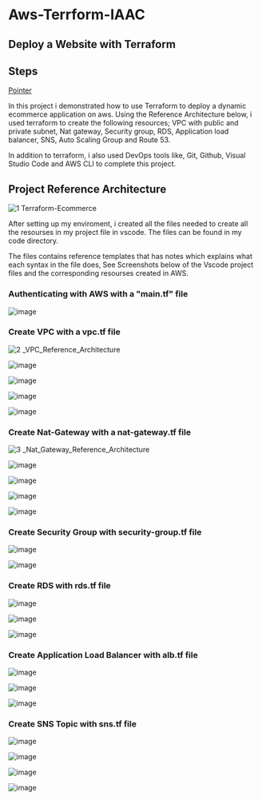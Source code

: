 # Aws-Terrform-IAAC
## Deploy a Website with Terraform

## Steps
[Pointer](#newtopic)

In this project i demonstrated how to use Terraform to deploy a dynamic ecommerce application on aws.
Using the Reference Architecture below, i used terraform to create the following resources; VPC with public and private subnet, Nat gateway, Security group, RDS, Application load balancer, SNS, Auto Scaling Group and Route 53.

In addition to terraform, i also used DevOps tools like, Git, Github, Visual Studio Code and AWS CLI to complete this project.

## Project Reference Architecture

![1 Terraform-Ecommerce](https://user-images.githubusercontent.com/115881685/226744267-a4bcf33e-7a56-4a9a-9a31-84ba2e6d0a60.jpg)


After setting up my enviroment, i created all the files needed to create all the resourses in my project file in vscode. The files can be found in my code directory.

The files contains reference templates that has notes which explains what each syntax in the file does, See Screenshots below of the Vscode project files and the corresponding resourses created in AWS.

### Authenticating with AWS with a "main.tf" file

![image](https://user-images.githubusercontent.com/115881685/226753946-3b2ebff3-6ebb-4129-a753-2fbb07337bd3.png)


### Create VPC with a vpc.tf file


![2 _VPC_Reference_Architecture](https://user-images.githubusercontent.com/115881685/226752425-4626d8e1-4376-4fb9-a853-8c4c8e3599f8.jpg)


![image](https://user-images.githubusercontent.com/115881685/226753792-cc7d28d6-2346-47b8-9f40-a952048528e3.png)

![image](https://user-images.githubusercontent.com/115881685/226752792-ed3040b0-9be9-4234-af39-fbd9e21d4af8.png)

![image](https://user-images.githubusercontent.com/115881685/226752933-c9b8b592-0fd4-4314-a9e9-eab60a240723.png)

![image](https://user-images.githubusercontent.com/115881685/226753336-c837ca8c-cf72-428d-81a4-ab7a924a1aea.png)




### Create Nat-Gateway with a nat-gateway.tf file

![3 _Nat_Gateway_Reference_Architecture](https://user-images.githubusercontent.com/115881685/226754428-bdd57e8a-4abc-47f6-9fb5-71f0709d7c4e.jpg)

![image](https://user-images.githubusercontent.com/115881685/226754555-5b3c56f8-93d1-41f2-aff2-d6e319e5b240.png)

![image](https://user-images.githubusercontent.com/115881685/226754642-43ad3478-31ae-4873-84f9-8050c23c80c7.png)

![image](https://user-images.githubusercontent.com/115881685/226754799-7f0701d0-2649-4778-bbf6-0836a54807c0.png)

![image](https://user-images.githubusercontent.com/115881685/226754991-9a517d82-92c3-4307-a8d5-42e7e3166980.png)




### Create Security Group with security-group.tf file



![image](https://user-images.githubusercontent.com/115881685/226755528-6fee7918-0b4d-4986-a5eb-e652573b0fd3.png)


![image](https://user-images.githubusercontent.com/115881685/226755697-f74b276a-037b-4ac5-8c5c-e9079ea7d358.png)




### Create RDS with rds.tf file


![image](https://user-images.githubusercontent.com/115881685/226756047-cfe8fbf0-2eeb-411c-a0ea-dd0fd18c93ba.png)


![image](https://user-images.githubusercontent.com/115881685/226756136-9ac0c2b3-6ebd-48b6-836c-291c7d833abe.png)


![image](https://user-images.githubusercontent.com/115881685/226756269-62bae8b4-6af8-4ece-ba9d-6e7515202cdc.png)




### Create Application Load Balancer with alb.tf file



![image](https://user-images.githubusercontent.com/115881685/226756595-69809979-a259-4a67-926d-17b2131d7bfe.png)

![image](https://user-images.githubusercontent.com/115881685/226756715-de9cfad4-5c93-4a83-917d-f0b6b7448855.png)

![image](https://user-images.githubusercontent.com/115881685/226756807-897aa736-67eb-4c44-9313-0b393001e0ce.png)




### Create SNS Topic with sns.tf file


![image](https://user-images.githubusercontent.com/115881685/226757096-c06d3b0a-9b37-47bd-8c9e-92eeb6b28998.png)


![image](https://user-images.githubusercontent.com/115881685/226757223-05bb3c26-eb8f-4cb5-a28e-5f4378e860dc.png)

![image](https://user-images.githubusercontent.com/115881685/226757323-0ae54868-6935-4207-94c0-2d7603a6682f.png)

![image](https://user-images.githubusercontent.com/115881685/226757414-ed0d8963-7895-43cd-828a-aa4417f3fcb7.png)
